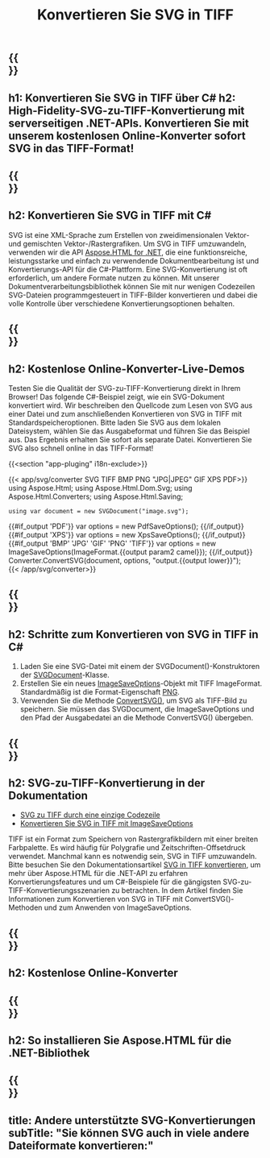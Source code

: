 ﻿---
translation: true
template: /templates/_template-conversion-child.md
title: Konvertieren Sie SVG in TIFF
description: Konvertieren Sie SVG in TIFF mit C#. SVG als TIFF-Bild in C#-Code speichern. Probieren Sie den Online-SVG-zu-TIFF-Konverter kostenlos aus!
url: /net/conversion/svg-to-tiff/
family: html
platformtag: net
feature: conversion
informat: SVG
outformat: TIFF
otherformats: PDF XPS GIF JPEG PNG BMP
---

{{<section banner>}}
---
h1: Konvertieren Sie SVG in TIFF über C#
h2: High-Fidelity-SVG-zu-TIFF-Konvertierung mit serverseitigen .NET-APIs. Konvertieren Sie mit unserem kostenlosen Online-Konverter sofort SVG in das TIFF-Format!
---

{{<section overview>}}
---
h2: Konvertieren Sie SVG in TIFF mit C#
---

SVG ist eine XML-Sprache zum Erstellen von zweidimensionalen Vektor- und gemischten Vektor-/Rastergrafiken. Um SVG in TIFF umzuwandeln, verwenden wir die API [Aspose.HTML for .NET](https://products.aspose.com/html/net/), die eine funktionsreiche, leistungsstarke und einfach zu verwendende Dokumentbearbeitung ist und Konvertierungs-API für die C#-Plattform. Eine SVG-Konvertierung ist oft erforderlich, um andere Formate nutzen zu können. Mit unserer Dokumentverarbeitungsbibliothek können Sie mit nur wenigen Codezeilen SVG-Dateien programmgesteuert in TIFF-Bilder konvertieren und dabei die volle Kontrolle über verschiedene Konvertierungsoptionen behalten.

{{<section demos>}}
---
h2: Kostenlose Online-Konverter-Live-Demos
---

Testen Sie die Qualität der SVG-zu-TIFF-Konvertierung direkt in Ihrem Browser! Das folgende C#-Beispiel zeigt, wie ein SVG-Dokument konvertiert wird. Wir beschreiben den Quellcode zum Lesen von SVG aus einer Datei und zum anschließenden Konvertieren von SVG in TIFF mit Standardspeicheroptionen. Bitte laden Sie SVG aus dem lokalen Dateisystem, wählen Sie das Ausgabeformat und führen Sie das Beispiel aus. Das Ergebnis erhalten Sie sofort als separate Datei. Konvertieren Sie SVG also schnell online in das TIFF-Format!

{{<section "app-pluging" i18n-exclude>}}

{{< app/svg/converter SVG TIFF BMP PNG "JPG|JPEG" GIF XPS PDF>}}
using Aspose.Html;
using Aspose.Html.Dom.Svg;
using Aspose.Html.Converters;
using Aspose.Html.Saving;

    using var document = new SVGDocument("image.svg");
{{#if_output 'PDF'}}
    var options = new PdfSaveOptions();
{{/if_output}}
{{#if_output 'XPS'}}
    var options = new XpsSaveOptions();
{{/if_output}}
{{#if_output 'BMP' 'JPG' 'GIF' 'PNG' 'TIFF'}}
    var options = new ImageSaveOptions(ImageFormat.{{output param2 camel}});
{{/if_output}}
    Converter.ConvertSVG(document, options, "output.{{output lower}}");   
{{< /app/svg/converter>}}


{{<section steps>}}
---
h2: Schritte zum Konvertieren von SVG in TIFF in C#
---
1. Laden Sie eine SVG-Datei mit einem der SVGDocument()-Konstruktoren der [SVGDocument](https://reference.aspose.com/html/net/aspose.html.dom.svg/svgdocument/)-Klasse.
1. Erstellen Sie ein neues [ImageSaveOptions](https://reference.aspose.com/html/net/aspose.html.saving/imagesaveoptions/)-Objekt mit TIFF ImageFormat. Standardmäßig ist die Format-Eigenschaft [PNG](https://reference.aspose.com/html/net/aspose.html.rendering.image/imageformat/).
1. Verwenden Sie die Methode [ConvertSVG()](https://reference.aspose.com/html/net/aspose.html.converters.converter/convertsvg/methods/3), um SVG als TIFF-Bild zu speichern. Sie müssen das SVGDocument, die ImageSaveOptions und den Pfad der Ausgabedatei an die Methode ConvertSVG() übergeben.

{{<section documentation>}}
---
h2: SVG-zu-TIFF-Konvertierung in der Dokumentation
---

  - <a href="https://docs.aspose.com/html/net/converting-between-formats/svg-to-tiff/#svg-to-tiff-durch-eine-einzelne-codezeile " target="_blank">SVG zu TIFF durch eine einzige Codezeile</a>
  - <a href="https://docs.aspose.com/html/net/converting-between-formats/svg-to-tiff/#convert-svg-to-tiff-using-imagesaveoptions" target="_blank" >Konvertieren Sie SVG in TIFF mit ImageSaveOptions</a>

TIFF ist ein Format zum Speichern von Rastergrafikbildern mit einer breiten Farbpalette. Es wird häufig für Polygrafie und Zeitschriften-Offsetdruck verwendet. Manchmal kann es notwendig sein, SVG in TIFF umzuwandeln. Bitte besuchen Sie den Dokumentationsartikel [SVG in TIFF konvertieren](https://docs.aspose.com/html/net/converting-between-formats/svg-to-tiff/), um mehr über Aspose.HTML für die .NET-API zu erfahren Konvertierungsfeatures und um C#-Beispiele für die gängigsten SVG-zu-TIFF-Konvertierungsszenarien zu betrachten. In dem Artikel finden Sie Informationen zum Konvertieren von SVG in TIFF mit ConvertSVG()-Methoden und zum Anwenden von ImageSaveOptions.

{{<section online-converters>}}
---
h2: Kostenlose Online-Konverter
---

{{<section get-started>}}
---
h2: So installieren Sie Aspose.HTML für die .NET-Bibliothek
---

{{<section other-conversions>}}
---
title: Andere unterstützte SVG-Konvertierungen
subTitle: "Sie können SVG auch in viele andere Dateiformate konvertieren:"
---